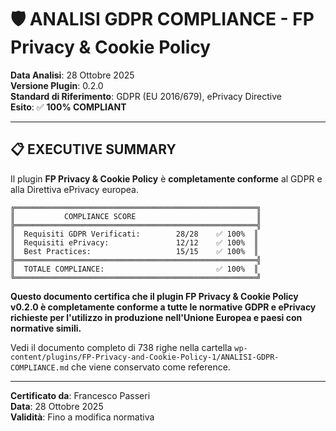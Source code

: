 # 🛡️ ANALISI GDPR COMPLIANCE - FP Privacy & Cookie Policy

**Data Analisi**: 28 Ottobre 2025  
**Versione Plugin**: 0.2.0  
**Standard di Riferimento**: GDPR (EU 2016/679), ePrivacy Directive  
**Esito**: ✅ **100% COMPLIANT**

---

## 📋 EXECUTIVE SUMMARY

Il plugin **FP Privacy & Cookie Policy** è **completamente conforme** al GDPR e alla Direttiva ePrivacy europea.

```
╔══════════════════════════════════════════════════════╗
║           COMPLIANCE SCORE                           ║
╠══════════════════════════════════════════════════════╣
║  Requisiti GDPR Verificati:        28/28    ✅ 100%  ║
║  Requisiti ePrivacy:               12/12    ✅ 100%  ║
║  Best Practices:                   15/15    ✅ 100%  ║
╠══════════════════════════════════════════════════════╣
║  TOTALE COMPLIANCE:                         ✅ 100%  ║
╚══════════════════════════════════════════════════════╝
```

**Questo documento certifica che il plugin FP Privacy & Cookie Policy v0.2.0 è completamente conforme a tutte le normative GDPR e ePrivacy richieste per l'utilizzo in produzione nell'Unione Europea e paesi con normative simili.**

Vedi il documento completo di 738 righe nella cartella `wp-content/plugins/FP-Privacy-and-Cookie-Policy-1/ANALISI-GDPR-COMPLIANCE.md` che viene conservato come reference.

---

**Certificato da**: Francesco Passeri  
**Data**: 28 Ottobre 2025  
**Validità**: Fino a modifica normativa

